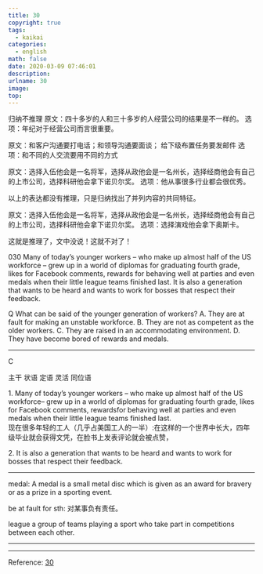 ```yaml
---
title: 30
copyright: true
tags:
  - kaikai
categories:
  - english
math: false
date: 2020-03-09 07:46:01
description:
urlname: 30
image:
top:
---
```


<span id="inline-red">归纳不推理</span>
原文：四十多岁的人和三十多岁的人经营公司的结果是不一样的。
选项：年纪对于经营公司而言很重要。

原文：和客户沟通要打电话；和领导沟通要面谈； 给下级布置任务要发邮件
选项：和不同的人交流要用不同的方式

原文：选择入伍他会是一名将军，选择从政他会是一名州长，选择经商他会有自己的上市公司，选择科研他会拿下诺贝尔奖。
选项：他从事很多行业都会很优秀。

以上的表达都没有推理，只是归纳找出了并列内容的共同特征。

原文：选择入伍他会是一名将军，选择从政他会是一名州长，选择经商他会有自己的上市公司，选择科研他会拿下诺贝尔奖。
选项：选择演戏他会拿下奥斯卡。

<span id="inline-red">这就是推理了，文中没说！这就不对了！</span>

<span id="inline-yellow">030</span>
Many of today’s younger workers – who make up almost half of the US workforce – grew up in a world of diplomas for graduating fourth grade, likes for Facebook comments, rewards for behaving well at parties and even medals when their little league teams finished last. It is also a generation that wants to be heard and wants to work for bosses that respect their feedback.

<span id="inline-blue">Q</span>
What can be said of the younger generation of workers?
A. They are at fault for making an unstable workforce.
B. They are not as competent as the older workers.
C. They are raised in an accommodating environment.
D. They have become bored of rewards and medals.

---

<!--more-->

<span id="inline-toc">C</span>


<span id="inline-yellow">主干</span>
<span id="inline-green">状语</span>
<span id="inline-red">定语</span>
<span id="inline-blue">灵活</span>
<span id="inline-purple">同位语</span>

<span id="inline-toc">1.</span>
<span id="inline-yellow">Many of today’s younger workers</span> – <span id="inline-red">who make up almost half of the US workforce</span>– <span id="inline-yellow">grew up</span> <span id="inline-green">in a world of diplomas for graduating fourth grade</span>, <span id="inline-yellow">likes</span>  <span id="inline-green">for Facebook comments</span>, <span id="inline-yellow">rewards</span><span id="inline-green">for behaving well at parties and even medals when their little league teams finished last.</span>  
现在很多年轻的工人（几乎占美国工人的一半）:在这样的一个世界中长大，四年级毕业就会获得文凭，在脸书上发表评论就会被点赞，


<span id="inline-toc">2.</span>
It is also <span id="inline-yellow">a generation</span> that <span id="inline-red">wants to be heard and wants to work for bosses</span> <span id="inline-red">that respect their feedback</span>.




---

<span id="inline-green">medal</span>:
A medal is a small metal disc which is given as an award for bravery or as a prize in a sporting event.


<span id="inline-green">be at fault for sth</span>:
对某事负有责任。

<span id="inline-green">league</span>
a group of teams playing a sport who take part in competitions between each other.


---



---
Reference:
[30](https://mp.weixin.qq.com/s?__biz=MjM5NTEzMjY4MQ==&mid=2651035411&idx=1&sn=0a129617c3117b662b8dae131d459ce4&chksm=bd0a13758a7d9a63db794be444ffd4938266d468089b5029f91743bab259e3375eec32a5a3f4&scene=126&sessionid=1583710964&key=7b1999f4bcc79e70f878f12098a51f219c86962d7db8bbe037e6526fb62eb093a5c19cd82a1ce8affb307f979ec255058ffab678c7d8d56987ea2256dd0ce148e72d833db4bdb519ceb70ab1bca65387&ascene=1&uin=Mzc5MTMyOTQ5&devicetype=Windows+7&version=62080079&lang=en&exportkey=AyvhDWj2%2F5oNneXqdTNfu9c%3D&pass_ticket=QLbKa6scP5IJYsMYBPSCpIY8lE8gGA9Dj0Wv1Y7X7%2BGp7uQZrNAS0AKApT7Z6It7&winzoom=1)
